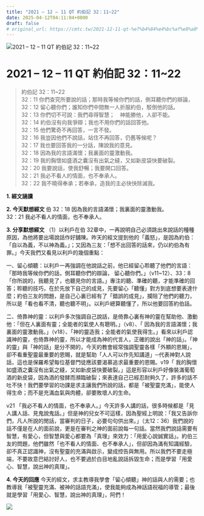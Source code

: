 ```yaml
---
title: "2021 – 12 – 11 QT 約伯記 32：11~22"
date: 2025-04-12T04:11:04+0800
draft: false
# original_url: https://cmtc.tw/2021-12-11-qt-%e7%b4%84%e4%bc%af%e8%a8%98-32%ef%bc%9a1122
---
```


![2021 – 12 – 11 QT 約伯記 32：11\~22](/images/qt.jpg   "2021 – 12 – 11 QT 約伯記 32：11\~22")

# 2021 – 12 – 11 QT 約伯記 32：11\~22

> 約伯記 32：11\~22  
> 32：11 你們查究所要說的話；那時我等候你們的話，側耳聽你們的辯論，  
> 32：12 留心聽你們；誰知你們中間無一人折服約伯，駁倒他的話。  
> 32：13 你們切不可說：我們尋得智慧；　神能勝他，人卻不能。  
> 32：14 約伯沒有向我爭辯；我也不用你們的話回答他。  
> 32：15 他們驚奇不再回答，一言不發。  
> 32：16 我豈因他們不說話，站住不再回答，仍舊等候呢？  
> 32：17 我也要回答我的一分話，陳說我的意見。  
> 32：18 因為我的言語滿懷；我裏面的靈激動我。  
> 32：19 我的胸懷如盛酒之囊沒有出氣之縫，又如新皮袋快要破裂。  
> 32：20 我要說話，使我舒暢；我要開口回答。  
> 32：21 我必不看人的情面，也不奉承人。  
> 32：22 我不曉得奉承；若奉承，造我的主必快快除滅我。

**1. 經文誦讀**

**2.  今天默想經文**
伯 32：18 因為我的言語滿懷；我裏面的靈激動我。  
32：21 我必不看人的情面，也不奉承人。

**3. 分享默想經文**
（1）以利戶在伯 32章中，一再說明自己必須跳出來說話的種種原因，為他將要出場說話作好舖陳。昨天的經文提到他的「義怒」，是因為約伯：「自以為義，不以神為義。」；又因為三友：「想不出回答的話來，仍以約伯為有罪。」今天我們又看見以利戶的幾個重點：

一、留心傾聽：以利戶一再強調在他說話之前，他已經留心聆聽了他們的言語：「那時我等候你們的話，側耳聽你們的辯論， 留心聽你們。」（v11\~12）、33：8「你所說的，我聽見了，也聽見你的言語。」專注的聽、準確的聽，才能準確的回答；聆聽的技巧，在於先放下自己的成見，先要留心「聽懂」對方到底想要表達什麼；約伯三友的問題，是自己心裏已經有了「錯誤的成見」，攔阻了他們的聽力，所以是「看也看不清，聽也聽不明」。以利戶總算聽懂了，所以他要回答約伯話。

二、倚靠神的靈：以利戶多次強調自己說話，是倚靠心裏有神的靈在幫助他、激動他：「但在人裏面有靈；全能者的氣使人有聰明。」（v8）、「 因為我的言語滿懷；我裏面的靈激動我。」（v18）、「神的靈造我；全能者的氣使我得生。」看來以利戶認識神的靈，也倚靠神的靈，所以才能成為神的代言人，正確的說出「神的話」。「神的靈」與「神的話」是分不開的，今天的教會經常強調聖靈各樣「外顯的恩賜」，卻不看重聖靈最重要的恩賜，就是幫助「人人可以作先知講道」─代表神對人說話，這也是保羅希望每位基督門徒應該要渴慕追求最重要的恩賜。v19「 我的胸懷如盛酒之囊沒有出氣之縫，又如新皮袋快要破裂。」這是形容以利戶好像裝滿葡萄酒的新皮袋，因為酒的發酵而瀕臨破裂；來表達自己已經忍耐夠久了，許多的話不吐不快！我們要學習的功課是求主讓我們所說的話，都是「被聖靈充滿」，能使人得生命；而不是充滿血氣與肉體，卻要敗壞人的生命。

v21 「我必不看人的情面，也不奉承人。」今天許多人講的話，很多時候都是「見人講人話、見鬼說鬼話。」但是神的兒女不可這樣，因為聖經上明說：「我又告訴你們，凡人所說的閒話，當審判的日子，必要句句供出來。」（太12：36）我們說的話不僅是在人的面前說，更是在審判之神的面前說每一句話。當然我們說話需要有智慧，有愛心，但智慧與愛心都要為「真理」來效力：「用愛心說誠實話」。約伯三友的問題，他們雖然「也不看人的情面、也不奉承人」，但卻因為滿有知識經驗，卻不真正認識神，沒有聖靈的充滿與啟示，變成控告與無用。所以我們不要走極端，不要故意巴結討好人，也不要過於白目地亂說話拆毀生命；而是學習「用愛心、智慧，說出神的真理」。

**4. 今天的回應**
今天的經文，求主教導我學會「留心傾聽」神的話與人的需要；也教導我「被聖靈充滿、被神的話語充滿」，使我能夠成為神話語祝福的導管；最後就是學習「用愛心、智慧，說出神的真理」，阿們！

![](/images/20211201.jpg)
